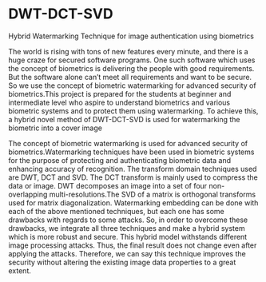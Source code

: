 # DWT-DCT-SVD
Hybrid Watermarking Technique for image authentication using biometrics

The world is rising with tons of new features every minute, and there is a huge craze for secured software programs. One such software which uses the concept of biometrics is delivering the people with good requirements. But the software alone can’t meet all requirements and want to be secure. So we use the concept of biometric watermarking for advanced security of biometrics.This project is prepared for the students at beginner and intermediate level who aspire to understand biometrics and various biometric systems and to protect them using watermarking. To achieve this, a hybrid novel method of DWT-DCT-SVD is used for watermarking the biometric into a cover image

The concept of biometric watermarking is used for advanced security of biometrics.Watermarking techniques have been used in biometric systems for the purpose of protecting and authenticating biometric data and enhancing accuracy of recognition. The  transform domain techniques used are DWT, DCT and SVD.
 The DCT transform is mainly used to compress the data or image. DWT decomposes an image into a set of four non-overlapping multi-resolutions.The SVD of a matrix is orthogonal transforms used for matrix diagonalization. 
Watermarking embedding can be done with each of the above mentioned techniques, but each one has some drawbacks with regards to some attacks. So, in order to overcome these drawbacks, we integrate all three techniques and make a hybrid system which is more robust and secure. This hybrid model withstands different image processing attacks. Thus, the final result does not change even after applying the attacks.
Therefore, we can say this technique improves the security without altering the existing image data properties to a great extent.
